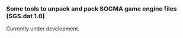 ### Some tools to unpack and pack SOGMA game engine files (SGS.dat 1.0)

Currently under development.
